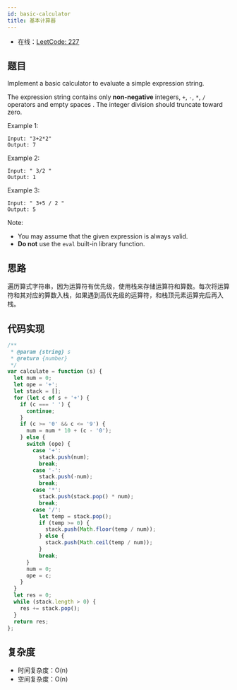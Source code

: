 ```yaml
---
id: basic-calculator
title: 基本计算器
---
```


- 在线：[LeetCode: 227](https://leetcode.com/problems/basic-calculator-ii/)

## 题目

Implement a basic calculator to evaluate a simple expression string.

The expression string contains only **non-negative** integers, `+`, `-`, `*`, `/` operators and empty spaces . The integer division should truncate toward zero.

Example 1:

```text
Input: "3+2*2"
Output: 7
```

Example 2:

```text
Input: " 3/2 "
Output: 1
```

Example 3:

```text
Input: " 3+5 / 2 "
Output: 5
```

Note:

- You may assume that the given expression is always valid.
- **Do not** use the `eval` built-in library function.

## 思路

遍历算式字符串，因为运算符有优先级，使用栈来存储运算符和算数。每次将运算符和其对应的算数入栈，如果遇到高优先级的运算符，和栈顶元素运算完后再入栈。

## 代码实现

```js
/**
 * @param {string} s
 * @return {number}
 */
var calculate = function (s) {
  let num = 0;
  let ope = '+';
  let stack = [];
  for (let c of s + '+') {
    if (c === ' ') {
      continue;
    }
    if (c >= '0' && c <= '9') {
      num = num * 10 + (c - '0');
    } else {
      switch (ope) {
        case '+':
          stack.push(num);
          break;
        case '-':
          stack.push(-num);
          break;
        case '*':
          stack.push(stack.pop() * num);
          break;
        case '/':
          let temp = stack.pop();
          if (temp >= 0) {
            stack.push(Math.floor(temp / num));
          } else {
            stack.push(Math.ceil(temp / num));
          }
          break;
      }
      num = 0;
      ope = c;
    }
  }
  let res = 0;
  while (stack.length > 0) {
    res += stack.pop();
  }
  return res;
};
```

## 复杂度

- 时间复杂度：O(n)
- 空间复杂度：O(n)
